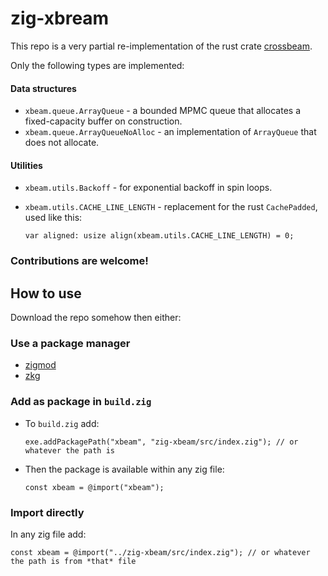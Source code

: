 # zig-xbream

This repo is a very partial re-implementation of the rust crate [crossbeam](https://github.com/crossbeam-rs/crossbeam).

Only the following types are implemented:

#### Data structures

* `xbeam.queue.ArrayQueue` - a bounded MPMC queue that allocates a fixed-capacity buffer on construction.
* `xbeam.queue.ArrayQueueNoAlloc` - an implementation of `ArrayQueue` that does not allocate.
 
#### Utilities

* `xbeam.utils.Backoff` - for exponential backoff in spin loops.
* `xbeam.utils.CACHE_LINE_LENGTH` - replacement for the rust `CachePadded`, used like this:

    ```zig 
    var aligned: usize align(xbeam.utils.CACHE_LINE_LENGTH) = 0;
    ```
 
### Contributions are welcome!

## How to use

Download the repo somehow then either:

### Use a package manager

* [zigmod](https://github.com/nektro/zigmod)
* [zkg](https://github.com/mattnite/zkg)

### Add as package in `build.zig`

* To `build.zig` add:
  
   ```zig
   exe.addPackagePath("xbeam", "zig-xbeam/src/index.zig"); // or whatever the path is
   ```
* Then the package is available within any zig file:
  
   ```zig
   const xbeam = @import("xbeam");
   ```

### Import directly

In any zig file add:
```zig
const xbeam = @import("../zig-xbeam/src/index.zig"); // or whatever the path is from *that* file
```

